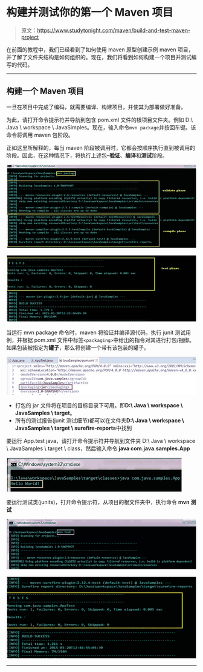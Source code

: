 # 构建并测试你的第一个 Maven 项目

> 原文：<https://www.studytonight.com/maven/build-and-test-maven-project>

在前面的教程中，我们已经看到了如何使用 maven 原型创建示例 maven 项目，并了解了文件夹结构是如何组织的。现在，我们将看到如何构建一个项目并测试编写的代码。

* * *

## 构建一个 Maven 项目

一旦在项目中完成了编码，就需要编译、构建项目，并使其为部署做好准备。

为此，请打开命令提示符并导航到包含 pom.xml 文件的根项目文件夹。例如 D:\ Java \ workspace \ JavaSimples。现在，输入命令`mvn package`并按回车键。该命令将调用 maven 包阶段。

正如这里所解释的，每当 maven 阶段被调用时，它都会按顺序执行直到被调用的阶段。因此，在这种情况下，将执行上述包–**验证**、**编译**和**测试**阶段。

![Build and Test Maven Project](img/730deb7947ca39f63cd6d86da222e9a3.png)

![Build and Test Maven Project](img/fd53b77a40e8737b961996fe159743f9.png)

当运行 mvn package 命令时，maven 将验证并编译源代码，执行 junit 测试用例，并根据 pom.xml 文件中标签`<packaging>`中给出的指令对其进行打包/捆绑。如果包装被指定为**罐子**，那么将创建一个带有该包装的罐子。

![Build and Test Maven Project](img/f8128f266688d568a2c01b605cdfff5f.png)

*   打包的 jar 文件将在项目的目标目录下可用。即**D:\ Java \ workspace \ JavaSamples \ target**。
*   所有的测试报告(junit 测试细节)都可以在文件夹**D:\ Java \ workspace \ JavaSamples \ target \ surefire-reports**中找到

要运行 App.test java，请打开命令提示符并导航到文件夹 D:\ Java \ workspace \ JavaSamples \ target \ class，然后输入命令 **java com.java.samples.App**

![Build and Test Maven Project](img/93d4b4ba2156d144a24c71706e092f76.png)

要运行测试类(junits)，打开命令提示符，从项目的根文件夹中，执行命令 **mvn 测试**

![Build and Test Maven Project](img/74db16f2281b87363952275508c63f68.png)

![Build and Test Maven Project](img/91504d4ef8fa3ddd1f953d8bd96f34fb.png)

* * *
